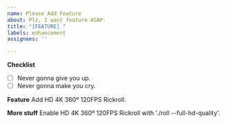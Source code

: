 ```yaml
---
name: Please Add Feature
about: Plz, I want feature ASAP.
title: "[FEATURE] "
labels: enhancement
assignees: ''

---
```


**Checklist**
 - [ ] Never gonna give you up.
 - [ ] Never gonna make you cry.

**Feature**
Add HD 4K 360º 120FPS Rickroll.

**More stuff**
Enable HD 4K 360º 120FPS Rickroll with './roll --full-hd-quality'.

